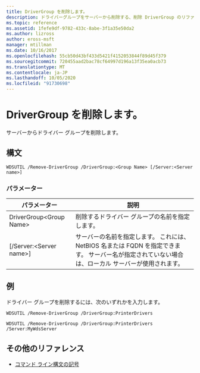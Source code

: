 ```yaml
---
title: DriverGroup を削除します。
description: ドライバーグループをサーバーから削除する、削除 DriverGroup のリファレンス記事です。
ms.topic: reference
ms.assetid: 1fefe9df-9782-433c-8abe-3f1a35e50da2
ms.author: lizross
author: eross-msft
manager: mtillman
ms.date: 10/16/2017
ms.openlocfilehash: 55cb50d43bf433d5421f4152053844f89d45f379
ms.sourcegitcommit: 720455aad2bac78cf64997d196a13f35ea0acb73
ms.translationtype: MT
ms.contentlocale: ja-JP
ms.lasthandoff: 10/05/2020
ms.locfileid: "91730698"
---
```

# <a name="remove-drivergroup"></a>DriverGroup を削除します。

サーバーからドライバー グループを削除します。

## <a name="syntax"></a>構文

```
WDSUTIL /Remove-DriverGroup /DriverGroup:<Group Name> [/Server:<Server name>]
```

### <a name="parameters"></a>パラメーター

|パラメーター|説明|
|---------|-----------|
|DriverGroup\<Group Name>|削除するドライバー グループの名前を指定します。|
|[/Server:\<Server name>]|サーバーの名前を指定します。 これには、NetBIOS 名または FQDN を指定できます。 サーバー名が指定されていない場合は、ローカル サーバーが使用されます。|

## <a name="examples"></a>例

ドライバー グループを削除するには、次のいずれかを入力します。
```
WDSUTIL /Remove-DriverGroup /DriverGroup:PrinterDrivers
```
```
WDSUTIL /Remove-DriverGroup /DriverGroup:PrinterDrivers /Server:MyWdsServer
```

## <a name="additional-references"></a>その他のリファレンス

- [コマンド ライン構文の記号](command-line-syntax-key.md)